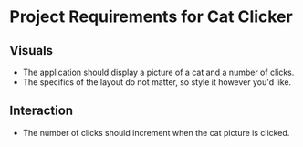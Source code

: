 # Project Requirements for Cat Clicker
## Visuals
* The application should display a picture of a cat and a number of clicks.
* The specifics of the layout do not matter, so style it however you'd like.
## Interaction
* The number of clicks should increment when the cat picture is clicked.

